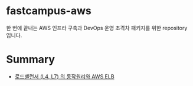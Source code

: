 # fastcampus-aws

한 번에 끝내는 AWS 인프라 구축과 DevOps 운영 초격차 패키지를 위한 repository 입니다.



# Summary

* [로드밸런서 (L4, L7) 의 동작원리와 AWS ELB](https://jwdeveloper.notion.site/L4-L7-AWS-ELB-0e427e82d7de4053bca2b98572625f3b)
